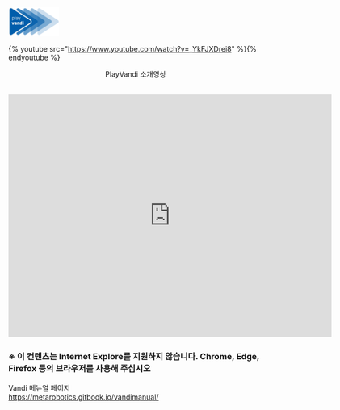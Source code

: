 
<!-- <img width="100" src="./Images/metalogo.jpg"> <br> -->

<img width="100" src="./Images/vandilogo.png"> <br>

<!-- # [반디소개영상보기](https://www.youtube.com/watch?v=_YkFJXDrei8) -->
<!-- https://youtu.be/_YkFJXDrei8?t=4 -->
 
{% youtube src="https://www.youtube.com/watch?v=_YkFJXDrei8" %}{% endyoutube %}
<p align="center">PlayVandi 소개영상</p> 
<br>

<iframe frameborder="0" width="640" height="480" src="https://drive.google.com/open?id=1NDwifr1x1wg3_2f6UergjWIqUpZOKLB_" allowfullscreen="true" allow="autoplay"></iframe>
<br>

### ※ 이 컨텐츠는 Internet Explore를 지원하지 않습니다. Chrome, Edge, Firefox 등의 브라우저를 사용해 주십시오

Vandi 메뉴얼 페이지  
https://metarobotics.gitbook.io/vandimanual/